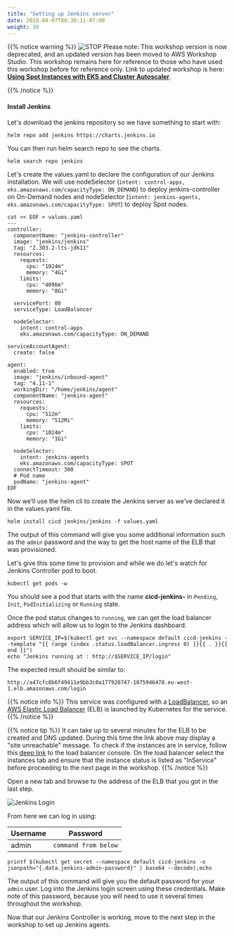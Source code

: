 ```yaml
---
title: "Setting up Jenkins server"
date: 2018-08-07T08:30:11-07:00
weight: 30
---
```


{{% notice warning %}}
![STOP](../../images/stop_small.png)
Please note: This workshop version is now deprecated, and an updated version has been moved to AWS Workshop Studio. This workshop remains here for reference to those who have used this workshop before for reference only. Link to updated workshop is here: **[Using Spot Instances with EKS and Cluster Autoscaler](https://catalog.us-east-1.prod.workshops.aws/workshops/f2826b1b-f057-4782-bc49-91004eafd48f/en-US)**.

{{% /notice %}}

#### Install Jenkins

Let's download the jenkins repository so we have something to start with:

```
helm repo add jenkins https://charts.jenkins.io
```

You can then run helm search repo to see the charts.

```
helm search repo jenkins
```

Let's create the values.yaml to declare the configuration of our Jenkins installation. We will use nodeSelector (`intent: control-apps, eks.amazonaws.com/capacityType: ON_DEMAND`) to deploy jenkins-controller on On-Demand nodes and nodeSelector (`intent: jenkins-agents, eks.amazonaws.com/capacityType: SPOT`) to deploy Spot nodes. 

```
cat << EOF > values.yaml
---
controller:
  componentName: "jenkins-controller"
  image: "jenkins/jenkins"
  tag: "2.303.2-lts-jdk11"
  resources:
    requests:
      cpu: "1024m"
      memory: "4Gi"
    limits:
      cpu: "4096m"
      memory: "8Gi"

  servicePort: 80
  serviceType: LoadBalancer

  nodeSelector:
    intent: control-apps
    eks.amazonaws.com/capacityType: ON_DEMAND

serviceAccountAgent:
  create: false

agent:
  enabled: true
  image: "jenkins/inbound-agent"
  tag: "4.11-1"
  workingDir: "/home/jenkins/agent"
  componentName: "jenkins-agent"
  resources:
    requests:
      cpu: "512m"
      memory: "512Mi"
    limits:
      cpu: "1024m"
      memory: "1Gi"

  nodeSelector:
    intent: jenkins-agents
    eks.amazonaws.com/capacityType: SPOT
  connectTimeout: 300
  # Pod name
  podName: "jenkins-agent"
EOF

```

Now we’ll use the helm cli to create the Jenkins server as we’ve declared it in the values.yaml file.

```
helm install cicd jenkins/jenkins -f values.yaml
```


The output of this command will give you some additional information such as the
`admin` password and the way to get the host name of the ELB that was
provisioned.

Let's give this some time to provision and while we do let's watch for Jenkins Controller pod
to boot.

```
kubectl get pods -w
```

You should see a pod that starts with the name **cicd-jenkins-** in `Pending`, `Init`, `PodInitializing` or `Running` state.

Once the pod status changes to `running`, we can get the load balancer address which will allow us to login to the Jenkins dashboard.

```
export SERVICE_IP=$(kubectl get svc --namespace default cicd-jenkins --template "{{ range (index .status.loadBalancer.ingress 0) }}{{ . }}{{ end }}")
echo "Jenkins running at : http://$SERVICE_IP/login"
```

The expected result should be similar to:
```
http://a47cfc8b6f49411e9bb3c0a177920747-1075946478.eu-west-1.elb.amazonaws.com/login
```

{{% notice info %}}
This service was configured with a [LoadBalancer](https://kubernetes.io/docs/tasks/access-application-cluster/create-external-load-balancer/), so an [AWS Elastic Load Balancer](https://aws.amazon.com/elasticloadbalancing/) (ELB) is launched by Kubernetes for the service.
{{% /notice %}}

{{% notice tip %}}
It can take up to several minutes for the ELB to be created and DNS updated. During this time the link above may display a "site unreachable" message. To check if the instances are in service, follow this [deep link](https://console.aws.amazon.com/ec2/v2/home?#LoadBalancers:tag:kubernetes.io/service-name=default/cicd-jenkins;sort=loadBalancerName) to the load balancer console. On the load balancer select the instances tab and ensure that the instance status is listed as "InService" before proceeding to the next page in the workshop. 
{{% /notice %}}


Open a new tab and browse to the address of the ELB that you got in the last step.

![Jenkins Login](/images/jenkinslogin.png)

From here we can log in using:

| Username | Password             |
|----------|----------------------|
| admin    | `command from below` |


```
printf $(kubectl get secret --namespace default cicd-jenkins -o jsonpath="{.data.jenkins-admin-password}" | base64 --decode);echo
```

The output of this command will give you the default password for your `admin`
user. Log into the Jenkins login screen using these credentials. Make note of this password, because you will need to use it several times throughout the workshop.

Now that our Jenkins Controller is working, move to the next step in the workshop to set up Jenkins agents.

